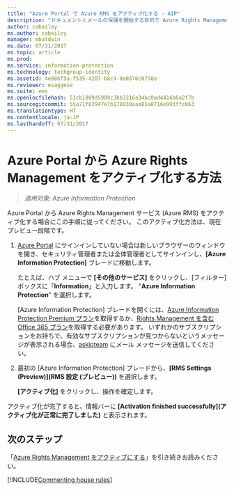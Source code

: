 ```yaml
---
title: "Azure Portal で Azure RMS をアクティブ化する - AIP"
description: "ドキュメントとメールの保護を開始する目的で Azure Rights Management サービスをアクティブ化する手順です。"
author: cabailey
ms.author: cabailey
manager: mbaldwin
ms.date: 07/31/2017
ms.topic: article
ms.prod: 
ms.service: information-protection
ms.technology: techgroup-identity
ms.assetid: 4e886f5a-f535-4207-b8c4-8e0376c0758e
ms.reviewer: esaggese
ms.suite: ems
ms.openlocfilehash: 51cb1809d5989c3bb3216a34bc0ad4416b6a2f7b
ms.sourcegitcommit: 55a71f83947e7b178930aaa85a8716e993ffc063
ms.translationtype: HT
ms.contentlocale: ja-JP
ms.lasthandoff: 07/31/2017
---
```

# <a name="how-to-activate-azure-rights-management-from-the-azure-portal"></a>Azure Portal から Azure Rights Management をアクティブ化する方法

>*適用対象: Azure Information Protection*


Azure Portal から Azure Rights Management サービス (Azure RMS) をアクティブ化する場合にこの手順に従ってください。 このアクティブ化方法は、現在プレビュー段階です。

1. [Azure Portal](https://portal.azure.com) にサインインしていない場合は新しいブラウザーのウィンドウを開き、セキュリティ管理者または全体管理者としてサインインし、**[Azure Information Protection]** ブレードに移動します。
    
    たとえば、ハブ メニューで **[その他のサービス]** をクリックし、[フィルター] ボックスに「**Information**」と入力します。 "**Azure Information Protection**" を選択します。
    
    [Azure Information Protection] ブレードを開くには、[Azure Information Protection Premium プラン](https://www.microsoft.com/cloud-platform/azure-information-protection-pricing)を取得するか、[Rights Management を含む Office 365 プラン](http://download.microsoft.com/download/E/C/F/ECF42E71-4EC0-48FF-AA00-577AC14D5B5C/Azure_Information_Protection_licensing_datasheet_EN-US.pdf)を取得する必要があります。 いずれかのサブスクリプションをお持ちで、有効なサブスクリプションが見つからないというメッセージが表示される場合、[askipteam](mailto:askipteam@microsoft.com?subject=I%20cannot%20activate%20RMS) にメール メッセージを送信してください。

2. 最初の [Azure Information Protection] ブレードから、**[RMS Settings (Preview)]\(RMS 設定 (プレビュー)\)** を選択します。  
    
    **[アクティブ化]** をクリックし、操作を確定します。 

アクティブ化が完了すると、情報バーに **[Activation finished successfully]\(アクティブ化が正常に完了しました\)** と表示されます。


## <a name="next-steps"></a>次のステップ
「[Azure Rights Management をアクティブにする](activate-service.md#configuring-onboarding-controls-for-a-phased-deployment)」を引き続きお読みください。


[!INCLUDE[Commenting house rules](../includes/houserules.md)]